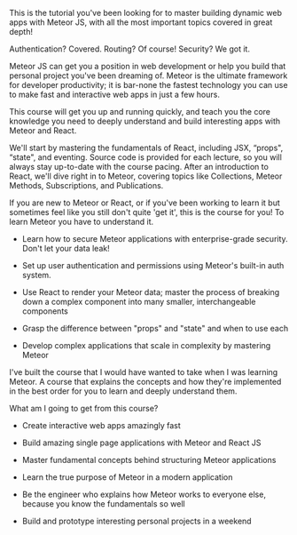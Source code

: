 This is the tutorial you've been looking for to master building dynamic web apps with Meteor JS, with all the most important topics covered in great depth!

Authentication?  Covered.  Routing?  Of course!  Security? We got it.

Meteor JS can get you a position in web development or help you build that personal project you've been dreaming of.  Meteor is the ultimate framework for developer productivity; it is bar-none the fastest technology you can use to make fast and interactive web apps in just a few hours.

This course will get you up and running quickly, and teach you the core knowledge you need to deeply understand and build interesting apps with Meteor and React.

We'll start by mastering the fundamentals of React, including JSX, “props", “state", and eventing. Source code is provided for each lecture, so you will always stay up-to-date with the course pacing. After an introduction to React, we'll dive right in to Meteor, covering topics like Collections, Meteor Methods, Subscriptions, and Publications.

If you are new to Meteor or React, or if you've been working to learn it but sometimes feel like you still don't quite 'get it', this is the course for you! To learn Meteor you have to understand it.

* Learn how to secure Meteor applications with enterprise-grade security.  Don't let your data leak!

* Set up user authentication and permissions using Meteor's built-in auth system.

* Use React to render your Meteor data; master the process of breaking down a complex component into many smaller, interchangeable components

* Grasp the difference between "props" and "state" and when to use each

* Develop complex applications that scale in complexity by mastering Meteor

I've built the course that I would have wanted to take when I was learning Meteor. A course that explains the concepts and how they're implemented in the best order for you to learn and deeply understand them.

What am I going to get from this course?

* Create interactive web apps amazingly fast

* Build amazing single page applications with Meteor and React JS

* Master fundamental concepts behind structuring Meteor applications

* Learn the true purpose of Meteor in a modern application

* Be the engineer who explains how Meteor works to everyone else, because you know the fundamentals so well

* Build and prototype interesting personal projects in a weekend
